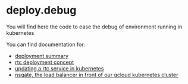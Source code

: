 # deploy.debug
You will find here the code to ease the debug of environment running in kubernetes

You can find documentation for:
- [deployment summary](https://github.com/AdaptiveConsulting/ReactiveTraderCloud/blob/master/docs/deployment/readme.md)
- [rtc deployment concept](https://github.com/AdaptiveConsulting/ReactiveTraderCloud/blob/master/docs/deployment/understand-rtc-build-and-deployments.md)
- [updating a rtc service in kubernetes](https://github.com/AdaptiveConsulting/ReactiveTraderCloud/blob/master/docs/deployment/updating-a-rtc-service-in-kubernetes.md)
- [nsgate, the load balancer in front of our gcloud kubernetes cluster](https://github.com/AdaptiveConsulting/ReactiveTraderCloud/blob/master/docs/deployment/nsgate.md)
